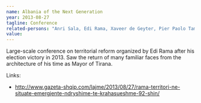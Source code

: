 ```yaml
---
name: Albania of the Next Generation
year: 2013-08-27
tagline: Conference
related-persons: "Anri Sala, Edi Rama, Xaveer de Geyter, Pier Paolo Tamburelli, Francine Houben, Johan Anrys, Andreas Ruby, Rodo Tisnado, Floris Alkemade, Winy Maas, Bjarke Ingels, Rossana Atena, Sasa Randic, Peter Lynn Wilson, Edi Rama"
value:
---
```


Large-scale conference on territorial reform organized by Edi Rama after his election victory in 2013. Saw the return of many familiar faces from the architecture of his time as Mayor of Tirana.

Links:
* <http://www.gazeta-shqip.com/lajme/2013/08/27/rama-territori-ne-situate-emergjente-ndryshime-te-krahasueshme-92-shin/>
